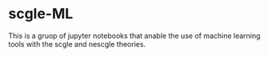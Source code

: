# scgle-ML
This is a gruop of jupyter notebooks that anable the use of machine learning tools with the scgle and nescgle theories.
